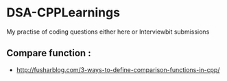 # DSA-CPPLearnings
My practise of coding questions either here or Interviewbit submissions

## Compare function :
* http://fusharblog.com/3-ways-to-define-comparison-functions-in-cpp/
